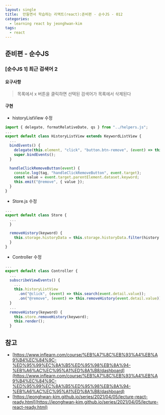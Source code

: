 ```yaml
---
layout: single
title:  만들면서 학습하는 리액트(react):준비편 - 순수JS - 012
categories: 
  - learning react by jeonghwan-kim
tags: 
  - react
---
```


## 준비편 - 순수JS

### [순수JS 1] 최근 검색어 2

#### 요구사항

> 목록에서 x 버튼을 클릭하면 선택된 검색어가 목록에서 삭제된다

#### 구현

- historyListView 수정

```javascript
import { delegate, formatRelativeDate, qs } from "../helpers.js";
...
export default class HistoryListView extends KeywordListView {
  ...
  bindEvents() {
    delegate(this.element, "click", "button.btn-remove", (event) => this.handleClickRemoveButton(event));
    super.bindEvents();
  }

  handleClickRemoveButton(event) {
    console.log(tag, "handleClickRemoveButton", event.target);
    const value = event.target.parentElement.dataset.keyword;
    this.emit("@remove", { value });
  }
}
```

- Store.js 수정

```javascript
...
export default class Store {
  ...
  }

  removeHistory(keyword) {
    this.storage.historyData = this.storage.historyData.filter(history => history.keyword !== keyword);
  }
}
```

- Controller 수정

```javascript
...
export default class Controller {
  ...
  subscribeViewEvents() {
    ...
    this.historyListView
      .on("@click", (event) => this.search(event.detail.value));
      .on("@remove", (event) => this.removeHistory(event.detail.value));
  }
  ...
  removeHistory(keyword) {
    this.store.removeHistory(keyword);
    this.render();
  }
```

## 참고
- [https://www.inflearn.com/course/%EB%A7%8C%EB%93%A4%EB%A9%B4%EC%84%9C-%ED%95%99%EC%8A%B5%ED%95%98%EB%8A%94-%EB%A6%AC%EC%95%A1%ED%8A%B8/dashboard](https://www.inflearn.com/course/%EB%A7%8C%EB%93%A4%EB%A9%B4%EC%84%9C-%ED%95%99%EC%8A%B5%ED%95%98%EB%8A%94-%EB%A6%AC%EC%95%A1%ED%8A%B8/dashboard)
- [https://jeonghwan-kim.github.io/series/2021/04/05/lecture-react-ready.html](https://jeonghwan-kim.github.io/series/2021/04/05/lecture-react-ready.html)